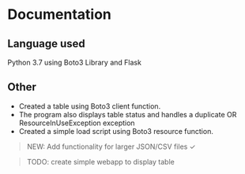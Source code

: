 # Documentation

## Language used
Python 3.7 using Boto3 Library and Flask

## Other
+ Created a table using Boto3 client function.
+ The program also displays table status and handles a duplicate OR ResourceInUseException exception
+ Created a simple load script using Boto3 resource function.

> NEW: Add functionality for larger JSON/CSV files ✓ 

> TODO: create simple webapp to display table
